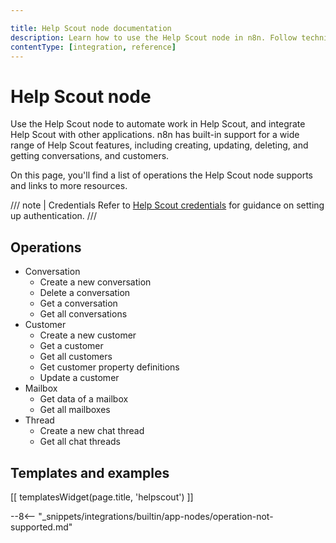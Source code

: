 ```yaml
---

title: Help Scout node documentation
description: Learn how to use the Help Scout node in n8n. Follow technical documentation to integrate Help Scout node into your workflows.
contentType: [integration, reference]
---
```


# Help Scout node

Use the Help Scout node to automate work in Help Scout, and integrate Help Scout with other applications. n8n has built-in support for a wide range of Help Scout features, including creating, updating, deleting, and getting conversations, and customers.

On this page, you'll find a list of operations the Help Scout node supports and links to more resources.

/// note | Credentials
Refer to [Help Scout credentials](/integrations/builtin/credentials/helpscout.md) for guidance on setting up authentication. 
///

## Operations

* Conversation
    * Create a new conversation
    * Delete a conversation
    * Get a conversation
    * Get all conversations
* Customer
    * Create a new customer
    * Get a customer
    * Get all customers
    * Get customer property definitions
    * Update a customer
* Mailbox
    * Get data of a mailbox
    * Get all mailboxes
* Thread
    * Create a new chat thread
    * Get all chat threads

## Templates and examples

<!-- see https://www.notion.so/n8n/Pull-in-templates-for-the-integrations-pages-37c716837b804d30a33b47475f6e3780 -->
[[ templatesWidget(page.title, 'helpscout') ]]

--8<-- "_snippets/integrations/builtin/app-nodes/operation-not-supported.md"
